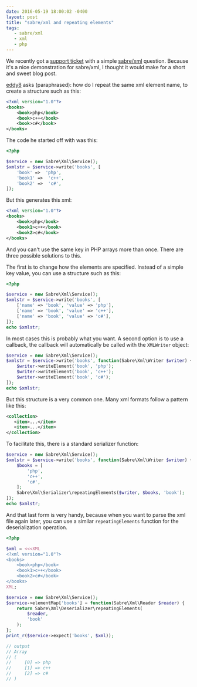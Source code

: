 ```yaml
---
date: 2016-05-19 18:00:02 -0400
layout: post
title: "sabre/xml and repeating elements"
tags:
   - sabre/xml 
   - xml
   - php 
---
```


We recently got a [support ticket][1] with a simple [sabre/xml][3] question. 
Because it's a nice demonstration for sabre/xml, I thought it would make for a
short and sweet blog post.

[eddy8][2] asks (paraphrased): how do I repeat the same xml element name, to
create a structure such as this:

```xml
<?xml version="1.0"?>
<books>
    <book>php</book>
    <book>c++</book>
    <book>c#</book>
</books>
```

The code he started off with was this:

```php
<?php

$service = new Sabre\Xml\Service();
$xmlstr = $service->write('books', [
    'book' =>  'php',
    'book1' =>  'c++',
    'book2' =>  'c#',
]);
```

But this generates this xml:

```xml
<?xml version="1.0"?>
<books>
    <book>php</book>
    <book1>c++</book>
    <book2>c#</book>
</books>
```

And you can't use the same key in PHP arrays more than once. There are three
possible solutions to this.

The first is to change how the elements are specified. Instead of a simple key
value, you can use a structure such as this:

```php
<?php

$service = new Sabre\Xml\Service();
$xmlstr = $service->write('books', [
    ['name' => 'book', 'value' => 'php'],
    ['name' => 'book', 'value' => 'c++'],
    ['name' => 'book', 'value' => 'c#'],
]);
echo $xmlstr;
```

In most cases this is probably what you want. A second option is to use a
callback, the callback will automatically be called with the `XMLWriter`
object:

```php
$service = new Sabre\Xml\Service();
$xmlstr = $service->write('books', function(Sabre\Xml\Writer $writer) {
    $writer->writeElement('book', 'php');
    $writer->writeElement('book', 'c++');
    $writer->writeElement('book', 'c#');
]);
echo $xmlstr;
```

But this structure is a very common one. Many xml formats follow a pattern
like this:

```xml
<collection>
   <item>...</item>
   <item>...</item>
</collection>
```

To facilitate this, there is a standard serializer function:

```php
$service = new Sabre\Xml\Service();
$xmlstr = $service->write('books', function(Sabre\Xml\Writer $writer) {
    $books = [
        'php',
        'c++',
        'c#',
    ];
    Sabre\Xml\Serializer\repeatingElements($writer, $books, 'book');
]);
echo $xmlstr;
```

And that last form is very handy, because when you want to parse the xml file
again later, you can use a similar `repeatingElements` function for the
deserialization operation.

```php
<?php

$xml = <<<XML
<?xml version="1.0"?>
<books>
    <book>php</book>
    <book1>c++</book>
    <book2>c#</book>
</books>
XML;

$service = new Sabre\Xml\Service();
$service->elementMap['books'] = function(Sabre\Xml\Reader $reader) {
    return Sabre\Xml\Deserializer\repeatingElements(
        $reader,
        'book'
    );
};
print_r($service->expect('books', $xml));

// output
// Array
// (
//     [0] => php
//     [1] => c++
//     [2] => c#
// )
```


[1]: https://github.com/fruux/sabre-xml/issues/98
[2]: https://github.com/eddy8
[3]: http://sabre.io/xml/
